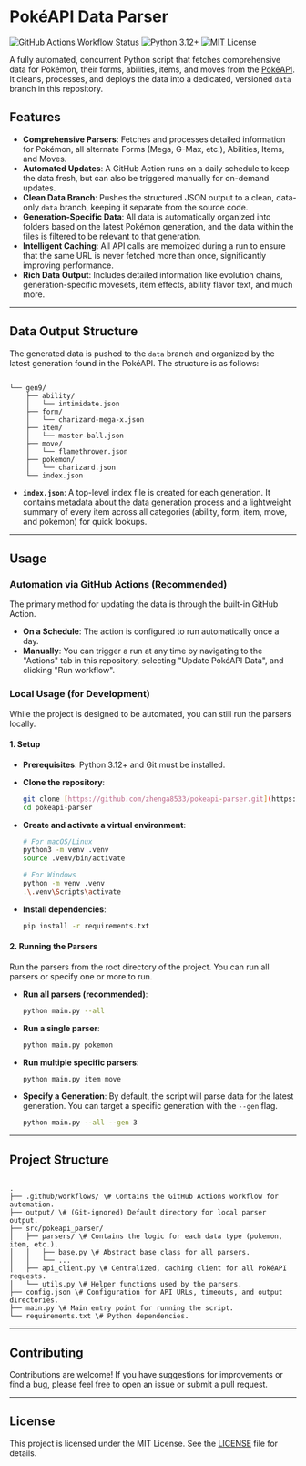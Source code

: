 # PokéAPI Data Parser

[![GitHub Actions Workflow Status](https://github.com/zhenga8533/pokeapi-parser/actions/workflows/update-data.yaml/badge.svg)](https://github.com/zhenga8533/pokeapi-parser/actions/workflows/update-data.yaml)
[![Python 3.12+](https://img.shields.io/badge/python-3.12+-blue.svg)](https://www.python.org/downloads/release/python-3120/)
[![MIT License](https://img.shields.io/badge/License-MIT-yellow.svg)](https://opensource.org/licenses/MIT)

A fully automated, concurrent Python script that fetches comprehensive data for Pokémon, their forms, abilities, items, and moves from the [PokéAPI](https://pokeapi.co). It cleans, processes, and deploys the data into a dedicated, versioned `data` branch in this repository.

## Features

- **Comprehensive Parsers**: Fetches and processes detailed information for Pokémon, all alternate Forms (Mega, G-Max, etc.), Abilities, Items, and Moves.
- **Automated Updates**: A GitHub Action runs on a daily schedule to keep the data fresh, but can also be triggered manually for on-demand updates.
- **Clean Data Branch**: Pushes the structured JSON output to a clean, data-only `data` branch, keeping it separate from the source code.
- **Generation-Specific Data**: All data is automatically organized into folders based on the latest Pokémon generation, and the data within the files is filtered to be relevant to that generation.
- **Intelligent Caching**: All API calls are memoized during a run to ensure that the same URL is never fetched more than once, significantly improving performance.
- **Rich Data Output**: Includes detailed information like evolution chains, generation-specific movesets, item effects, ability flavor text, and much more.

---

## Data Output Structure

The generated data is pushed to the `data` branch and organized by the latest generation found in the PokéAPI. The structure is as follows:

```

└── gen9/
    ├── ability/
    │   └── intimidate.json
    ├── form/
    │   └── charizard-mega-x.json
    ├── item/
    │   └── master-ball.json
    ├── move/
    │   └── flamethrower.json
    ├── pokemon/
    │   └── charizard.json
    └── index.json

```

- **`index.json`**: A top-level index file is created for each generation. It contains metadata about the data generation process and a lightweight summary of every item across all categories (ability, form, item, move, and pokemon) for quick lookups.

---

## Usage

### Automation via GitHub Actions (Recommended)

The primary method for updating the data is through the built-in GitHub Action.

- **On a Schedule**: The action is configured to run automatically once a day.
- **Manually**: You can trigger a run at any time by navigating to the "Actions" tab in this repository, selecting "Update PokéAPI Data", and clicking "Run workflow".

### Local Usage (for Development)

While the project is designed to be automated, you can still run the parsers locally.

#### 1. Setup

- **Prerequisites**: Python 3.12+ and Git must be installed.
- **Clone the repository**:
  ```bash
  git clone [https://github.com/zhenga8533/pokeapi-parser.git](https://github.com/zhenga8533/pokeapi-parser.git)
  cd pokeapi-parser
  ```
- **Create and activate a virtual environment**:

  ```bash
  # For macOS/Linux
  python3 -m venv .venv
  source .venv/bin/activate

  # For Windows
  python -m venv .venv
  .\.venv\Scripts\activate
  ```

- **Install dependencies**:
  ```bash
  pip install -r requirements.txt
  ```

#### 2. Running the Parsers

Run the parsers from the root directory of the project. You can run all parsers or specify one or more to run.

- **Run all parsers (recommended)**:
  ```bash
  python main.py --all
  ```
- **Run a single parser**:
  ```bash
  python main.py pokemon
  ```
- **Run multiple specific parsers**:
  ```bash
  python main.py item move
  ```
- **Specify a Generation**:
  By default, the script will parse data for the latest generation. You can target a specific generation with the `--gen` flag.
  ```bash
  python main.py --all --gen 3
  ```

---

## Project Structure

```

.
├── .github/workflows/ \# Contains the GitHub Actions workflow for automation.
├── output/ \# (Git-ignored) Default directory for local parser output.
├── src/pokeapi_parser/
│   ├── parsers/ \# Contains the logic for each data type (pokemon, item, etc.).
│   │   ├── base.py \# Abstract base class for all parsers.
│   │   └── ...
│   ├── api_client.py \# Centralized, caching client for all PokéAPI requests.
│   └── utils.py \# Helper functions used by the parsers.
├── config.json \# Configuration for API URLs, timeouts, and output directories.
├── main.py \# Main entry point for running the script.
└── requirements.txt \# Python dependencies.

```

---

## Contributing

Contributions are welcome! If you have suggestions for improvements or find a bug, please feel free to open an issue or submit a pull request.

---

## License

This project is licensed under the MIT License. See the [LICENSE](LICENSE) file for details.
